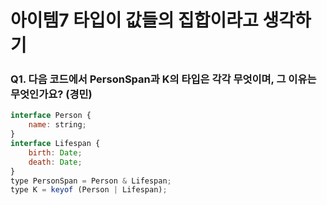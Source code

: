 # 아이템7 타입이 값들의 집합이라고 생각하기

### Q1. 다음 코드에서 PersonSpan과 K의 타입은 각각 무엇이며, 그 이유는 무엇인가요? (경민)

```js
interface Person {
    name: string;
}
interface Lifespan {
    birth: Date;
    death: Date;
}
type PersonSpan = Person & Lifespan;
type K = keyof (Person | Lifespan);
```


